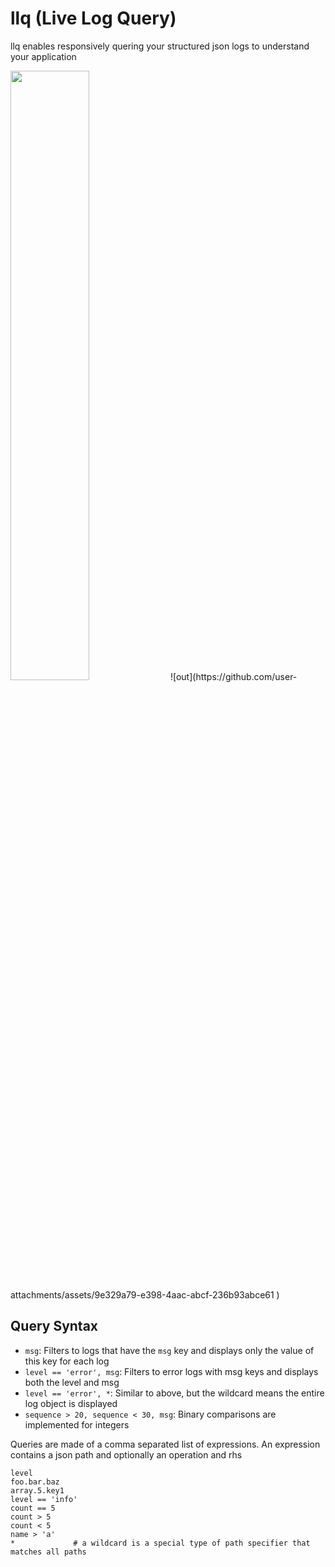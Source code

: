 # llq (Live Log Query)

llq enables responsively quering your structured json logs to understand your application

<img src="https://github.com/user-attachments/assets/9e329a79-e398-4aac-abcf-236b93abce61" width="50%">
![out](https://github.com/user-attachments/assets/9e329a79-e398-4aac-abcf-236b93abce61 )

## Query Syntax

- `msg`: Filters to logs that have the `msg` key and displays only the value of this key for each log
- `level == 'error', msg`: Filters to error logs with msg keys and displays both the level and msg 
- `level == 'error', *`: Similar to above, but the wildcard means the entire log object is displayed
- `sequence > 20, sequence < 30, msg`: Binary comparisons are implemented for integers

Queries are made of a comma separated list of expressions.
An expression contains a json path and optionally an operation and rhs
```
level
foo.bar.baz
array.5.key1
level == 'info'
count == 5
count > 5
count < 5
name > 'a'
*             # a wildcard is a special type of path specifier that matches all paths
```
